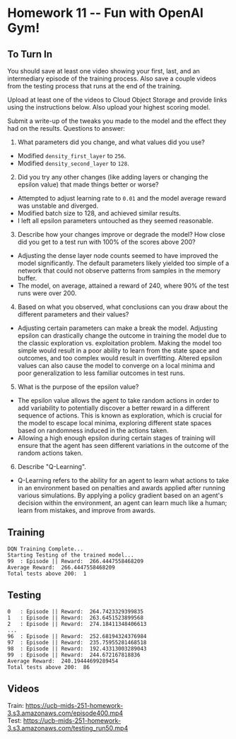 # Homework 11 -- Fun with OpenAI Gym!

## To Turn In
You should save at least one video showing your first, last, and an intermediary episode of the training process. Also save a couple videos from the testing process that runs at the end of the training.

Upload at least one of the videos to Cloud Object Storage and provide links using the instructions below. Also upload your highest scoring model.

Submit a write-up of the tweaks you made to the model and the effect they had on the results.
Questions to answer:
1) What parameters did you change, and what values did you use?
- Modified `density_first_layer` to `256`.
- Modified `density_second_layer` to `128`.

2) Did you try any other changes (like adding layers or changing the epsilon value) that made things better or worse?
- Attempted to adjust learning rate to `0.01` and the model average reward was unstable and diverged.
- Modified batch size to 128, and achieved similar results.
- I left all epsilon parameters untouched as they seemed reasonable.

3) Describe how your changes improve or degrade the model? How close did you get to a test run with 100% of the scores above 200?
- Adjusting the dense layer node counts seemed to have improved the model significantly.  The default parameters likely yielded too
simple of a network that could not observe patterns from samples in the memory buffer.
- The model, on average, attained a reward of 240, where 90% of the test runs were over 200.

4) Based on what you observed, what conclusions can you draw about the different parameters and their values?
- Adjusting certain parameters can make a break the model.  Adjusting epsilon can drastically change the outcome in training the model due to the classic
exploration vs. exploitation problem.  Making the model too simple would result in a poor ability to learn from the state space and outcomes, and too complex would result in overfitting.  Altered epsilon values can also cause the model to converge on a local minima and poor generalization to less familiar outcomes in test runs.

5) What is the purpose of the epsilon value?
- The epsilon value allows the agent to take random actions in order to add variability to potentially discover a better reward in a different sequence of actions.
This is known as exploration, which is crucial for the model to escape local minima, exploring different state spaces based on randomness induced in the actions taken.
- Allowing a high enough epsilon during certain stages of training will ensure that the agent has seen different variations in the outcome of the random actions taken.

6) Describe "Q-Learning".
- Q-Learning refers to the ability for an agent to learn what actions to take in an environment based on penalties and awards applied after running various simulations. By applying a policy gradient based on an agent's decision within the environment, an agent can learn much like a human; learn from mistakes, and improve from awards.

## Training
```
DQN Training Complete...
Starting Testing of the trained model...
99 	: Episode || Reward:  266.4447558468209
Average Reward:  266.4447558468209
Total tests above 200:  1
```

## Testing
```
0 	: Episode || Reward:  264.7423329399835
1 	: Episode || Reward:  263.6451523899568
2 	: Episode || Reward:  274.18411348406613
...
96 	: Episode || Reward:  252.68194324376984
97 	: Episode || Reward:  235.75955281468518
98 	: Episode || Reward:  192.43313003289043
99 	: Episode || Reward:  244.672167818836
Average Reward:  240.19444699289454
Total tests above 200:  86
```

## Videos
Train: https://ucb-mids-251-homework-3.s3.amazonaws.com/episode400.mp4  
Test: https://ucb-mids-251-homework-3.s3.amazonaws.com/testing_run50.mp4
